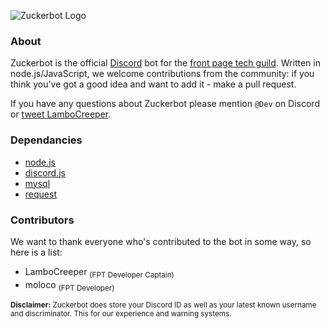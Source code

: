 ![Zuckerbot Logo](http://lambocreeper.uk/media/zuck_header.png)

### About
Zuckerbot is the official [Discord](https://discordapp.com) bot for the [front page tech guild](http://gofpt.link/discord). Written in node.js/JavaScript, we welcome contributions from the community: if you think you've got a good idea and want to add it - make a pull request.

If you have any questions about Zuckerbot please mention `@Dev` on Discord or [tweet LamboCreeper](https://twitter.com/LamboCreeper).

### Dependancies
- [node.js](http://nodejs.org)
- [discord.js](https://www.npmjs.com/package/discord.js)
- [mysql](https://www.npmjs.com/package/mysql)
- [request](https://www.npmjs.com/package/request)


### Contributors
We want to thank everyone who's contributed to the bot in some way, so here is a list:
- LamboCreeper <sub>(FPT Developer Captain)</sub>
- moloco <sub>(FPT Developer)</sub>






<sub>**Disclaimer:** Zuckerbot does store your Discord ID as well as your latest known username and discriminator. This for our experience and warning systems.</sub>
